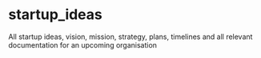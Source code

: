 # startup_ideas
All startup ideas, vision, mission, strategy, plans, timelines and all relevant documentation for an upcoming organisation
